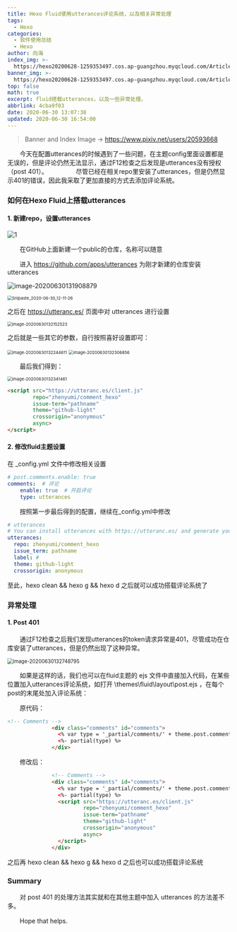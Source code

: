```yaml
---
title: Hexo Fluid使用utterances评论系统，以及相关异常处理
tags:
  - Hexo
categories:
  - 软件使用总结
  - Hexo
author: 向海
index_img: >-
  https://hexo20200628-1259353497.cos.ap-guangzhou.myqcloud.com/Articles/Hexo%20utterances/Hexo%20utterances.png
banner_img: >-
  https://hexo20200628-1259353497.cos.ap-guangzhou.myqcloud.com/Articles/Hexo%20utterances/Hexo%20utterances1.png
top: false
math: true
excerpt: fluid搭载utterances，以及一些异常处理。
abbrlink: 4cba9f03
date: 2020-06-30 13:07:38
updated: 2020-06-30 16:54:00
---
```


> Banner and Index Image -> https://www.pixiv.net/users/20593668

　　今天在配置utterances的时候遇到了一些问题，在主题config里面设置都是无误的，但是评论仍然无法显示，通过F12检查之后发现是utterances没有授权（post 401）。
　　
　　尽管已经在相关repo里安装了utterances，但是仍然显示401的错误，因此我采取了更加直接的方式去添加评论系统。

### 如何在Hexo Fluid上搭载utterances

#### 1. 新建repo，设置utterances

![1](https://hexo20200628-1259353497.cos.ap-guangzhou.myqcloud.com/Articles/Hexo%20utterances/1.png)

　　在GitHub上面新建一个public的仓库，名称可以随意

　　进入 https://github.com/apps/utterances 为刚才新建的仓库安装utterances

![image-20200630131908879](https://hexo20200628-1259353497.cos.ap-guangzhou.myqcloud.com/Articles/Hexo%20utterances/image-20200630131908879.png)

<img src="https://hexo20200628-1259353497.cos.ap-guangzhou.myqcloud.com/Articles/Hexo%20utterances/Snipaste_2020-06-30_12-11-26.png" alt="Snipaste_2020-06-30_12-11-26" style="zoom: 67%;" />

之后在 https://utteranc.es/ 页面中对 utterances 进行设置

<img src="https://hexo20200628-1259353497.cos.ap-guangzhou.myqcloud.com/Articles/Hexo%20utterances/image-20200630132152523.png" alt="image-20200630132152523" style="zoom:67%;" />

之后就是一些其它的参数，自行按照喜好设置即可：

<img src="https://hexo20200628-1259353497.cos.ap-guangzhou.myqcloud.com/Articles/Hexo%20utterances/image-20200630132244611.png" alt="image-20200630132244611" style="zoom:67%;" />

<img src="https://hexo20200628-1259353497.cos.ap-guangzhou.myqcloud.com/Articles/Hexo%20utterances/image-20200630132306856.png" alt="image-20200630132306856" style="zoom:67%;" />

　　最后我们得到：

<img src="https://hexo20200628-1259353497.cos.ap-guangzhou.myqcloud.com/Articles/Hexo%20utterances/image-20200630132341461.png" alt="image-20200630132341461" style="zoom:67%;" />

```html
<script src="https://utteranc.es/client.js"
        repo="zhenyumi/comment_hexo"
        issue-term="pathname"
        theme="github-light"
        crossorigin="anonymous"
        async>
</script>
```

#### 2. 修改fluid主题设置

在 _config.yml 文件中修改相关设置

```yaml
# post.comments.enable: true
comments:  # 评论
    enable: true  # 开启评论
    type: utterances
```

　　按照第一步最后得到的配置，继续在_config.yml中修改

```yaml
# utterances
# You can install utterances with https://utteranc.es/ and generate your configuration
utterances: 
  repo: zhenyumi/comment_hexo
  issue_term: pathname
  label: #
  theme: github-light
  crossorigin: anonymous
```

至此，hexo clean && hexo g && hexo d 之后就可以成功搭载评论系统了

### 异常处理

#### 1. Post 401

　　通过F12检查之后我们发现utterances的token请求异常是401，尽管成功在仓库安装了utterances，但是仍然出现了这种异常。

<img src="https://hexo20200628-1259353497.cos.ap-guangzhou.myqcloud.com/Articles/Hexo%20utterances/image-20200630132748795.png" alt="image-20200630132748795" style="zoom: 80%;" />

　　如果是这样的话，我们也可以在fluid主题的 ejs 文件中直接加入代码，在某些位置加入utterances评论系统，如打开 \themes\fluid\layout\post.ejs ，在每个post的末尾处加入评论系统：

　　原代码：

```html
<!-- Comments -->
              <div class="comments" id="comments">
                <% var type = '_partial/comments/' + theme.post.comments.type %>
                <%- partial(type) %>
              </div>
```

　　修改后：

```html
              <!-- Comments -->
              <div class="comments" id="comments">
                <% var type = '_partial/comments/' + theme.post.comments.type %>
                <%- partial(type) %>
                <script src="https://utteranc.es/client.js"
                        repo="zhenyumi/comment_hexo"
                        issue-term="pathname"
                        theme="github-light"
                        crossorigin="anonymous"
                        async>
                </script>
              </div>
```

之后再 hexo clean && hexo g && hexo d 之后也可以成功搭载评论系统

### Summary

　　对 post 401 的处理方法其实就和在其他主题中加入 utterances 的方法差不多。

　　Hope that helps.

